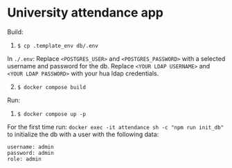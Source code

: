 # University attendance app

Build:

1. `$ cp .template_env db/.env`

In `./.env`: Replace `<POSTGRES_USER>` and `<POSTGRES_PASSWORD>` with a selected username and password for the db.
Replace `<YOUR LDAP USERNAME>` and `<YOUR LDAP PASSWORD>` with your hua ldap credentials.

2. `$ docker compose build`

Run:
1. `$ docker compose up -p`

For the first time run: `docker exec -it attendance sh -c "npm run init_db"` to initialize the db with a user with the following data:
```
username: admin
password: admin
role: admin
```
